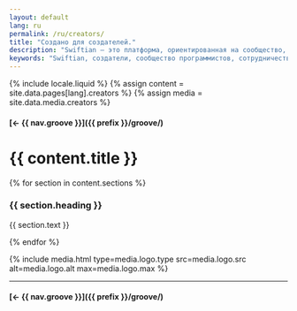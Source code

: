 ```yaml
---
layout: default
lang: ru
permalink: /ru/creators/
title: "Создано для создателей."
description: "Swiftian — это платформа, ориентированная на сообщество, где разработчики могут учиться, делиться опытом и совместно создавать инновации."
keywords: "Swiftian, создатели, сообщество программистов, сотрудничество"
---
```



{% include locale.liquid %}
{% assign content = site.data.pages[lang].creators %}
{% assign media = site.data.media.creators %}

#### [← {{ nav.groove }}]({{ prefix }}/groove/)

# {{ content.title }}

{% for section in content.sections %}
### {{ section.heading }}
{{ section.text }}

{% endfor %}

{% include media.html
  type=media.logo.type
  src=media.logo.src
  alt=media.logo.alt
  max=media.logo.max
%}

---

#### [← {{ nav.groove }}]({{ prefix }}/groove/)